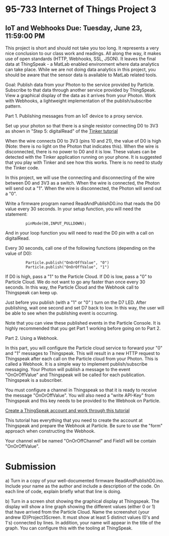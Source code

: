 # 95-733 Internet of Things           Project 3

## IoT and Webhooks                   Due: Tuesday, June 23, 11:59:00 PM


This project is short and should not take you too long. It represents a very nice
conclusion to our class work and readings. All along the way, it makes use of
open standards (HTTP, Webhooks, SSL, JSON). It leaves the final data at ThingSpeak -
a MatLab enabled environment where data analytics can take place. While we are not
doing data analytics in this project, you should be aware that the sensor data is
available to MatLab related tools.


Goal: Publish data from your Photon to the service provided by Particle.
      Subscribe to that data through another service provided by ThingSpeak.
      View a graphical display of the data as it arrives from your Photon.
      Work with Webhooks, a lightweight implementation of the publish/subscribe
      pattern.

Part 1. Publishing messages from an IoT device to a proxy service.

   Set up your photon so that there is a single resistor connecting D0 to 3V3 as shown
   in "Step 5: digitalRead" of the [Tinker tutorial](https://docs.particle.io/guide/getting-started/tinker/photon/)

   When the wire connects D0 to 3V3 (pins 10 and 21), the value of D0 is high (Note:
   there is no light on the Photon that indicates this). When the wire is disconnected,
   there is no power to D0 and it is low. These values can be detected with the
   Tinker application running on your phone. It is suggested that you play with Tinker and
   see how this works. There is no need to study the Tinker code.

   In this project, we will use the connecting and disconnecting of the wire between
   D0 and 3V3 as a switch. When the wire is connected, the Photon will send out a "1".
   When the wire is disconnected, the Photon will send out a "0".

   Write a firmware program named ReadAndPublishD0.ino that reads the D0 value every 30
   seconds. In your setup function, you will need the statement:
```
         pinMode(D0,INPUT_PULLDOWN);
```
   And in your loop function you will need to read the D0 pin with a call on digitalRead.

   Every 30 seconds, call one of the following functions (depending on the value
   of D0):
```
         Particle.publish("OnOrOffValue", "0")
         Particle.publish("OnOrOffValue", "1")
```
   If D0 is high, pass a "1" to the Particle Cloud. If D0 is low, pass a "0" to Particle
   Cloud. We do not want to go any faster than once every 30 seconds. In this way, the
   Particle Cloud and the Webhook call to Thingspeak can keep up.

   Just before you publish (with a "1" or "0" ) turn on the D7 LED. After publishing,
   wait one second and set D7 back to low. In this way, the user will be able to see
   when the publishing event is occurring.

   Note that you can view these published events in the Particle Console. It is
   highly recommended that you get Part 1 working before going on to Part 2.

Part 2. Using a Webhook.

   In this part, you will configure the Particle cloud service to forward your "0" and
   "1" messages to Thingspeak. This will result in a new HTTP request to Thingspeak
   after each call on the Particle cloud from your Photon. This is called a Webhook. It
   is a simple way to implement publish/subscribe messaging. Your Photon will publish
   a message to the event "OnOrOffValue" and Thingspeak will be called for each
   publication. Thingspeak is a subscriber.

   You must configure a channel in Thingspeak so that it is ready to receive the message
   "OnOrOffValue". You will also need a "write API-Key" from Thingspeak and this key
   needs to be provided to the Webhook on Particle.

   [Create a ThingSpeak account and work through this tutorial](https://docs.particle.io/guide/tools-and-features/webhooks/)

   This tutorial has everything that you need to create the account at Thingspeak
   and prepare the Webhook at Particle. Be sure to use the "form" approach when
   constructing the Webhook.

   Your channel will be named "OnOrOffChannel" and Field1 will be contain "OnOrOffValue".

Submission
==========
a) Turn in a copy of your well-documented firmware ReadAndPublishD0.ino. Include your name
as the author and include a description of the code. On each line of code, explain briefly
what that line is doing.

b) Turn in a screen shot showing the graphical display at Thingspeak. The display will
show a line graph showing the different values (either 0 or 1) that have arrived
from the Particle Cloud. Name the screenshot {your andrew ID}Project3Screen. It must
show at least 5 distinct values (0's and 1's) connected by lines. In addition, your
name will appear in the title of the graph. You can configure this with the tooling at
ThingSpeak.
